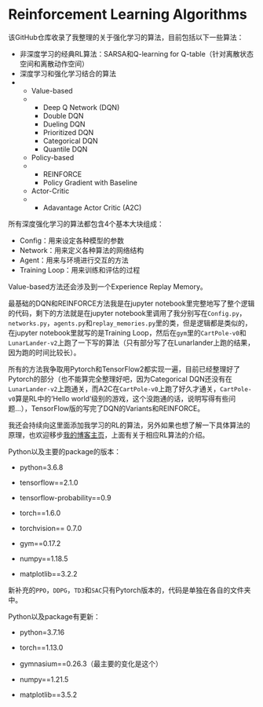 # Reinforcement Learning Algorithms

该GitHub仓库收录了我整理的关于强化学习的算法，目前包括以下一些算法：

- 非深度学习的经典RL算法：SARSA和Q-learning for Q-table（针对离散状态空间和离散动作空间）
- 深度学习和强化学习结合的算法
- - Value-based
  - - Deep Q Network (DQN)
    - Double DQN
    - Dueling DQN
    - Prioritized DQN
    - Categorical DQN
    - Quantile DQN
  - Policy-based
  - - REINFORCE
    - Policy Gradient with Baseline
  - Actor-Critic
  - - Adavantage Actor Critic (A2C)

所有深度强化学习的算法都包含4个基本大块组成：

- Config：用来设定各种模型的参数
- Network：用来定义各种算法的网络结构
- Agent：用来与环境进行交互的方法
- Training Loop：用来训练和评估的过程

Value-based方法还会涉及到一个Experience Replay Memory。

最基础的DQN和REINFORCE方法我是在jupyter notebook里完整地写了整个逻辑的代码，剩下的方法就是在jupyter notebook里调用了我分别写在`Config.py`，`networks.py`，`agents.py`和`replay_memories.py`里的类，但是逻辑都是类似的，在jupyter notebook里就写的是Training Loop，然后在`gym`里的`CartPole-v0`和`LunarLander-v2`上跑了一下写的算法（只有部分写了在Lunarlander上跑的结果，因为跑的时间比较长）。

所有的方法我争取用Pytorch和TensorFlow2都实现一遍，目前已经整理好了Pytorch的部分（也不能算完全整理好吧，因为Categorical DQN还没有在`LunarLander-v2`上跑通关，而A2C在`CartPole-v0`上跑了好久才通关，`CartPole-v0`算是RL中的‘Hello world’级别的游戏，这个没跑通的话，说明写得有些问题...），TensorFlow版的写完了DQN的Variants和REINFORCE。

我还会持续向这里面添加我学习的RL的算法，另外如果也想了解一下具体算法的原理，也欢迎移步[我的博客主页](https://leyuanheart.github.io/Blogs/)，上面有关于相应RL算法的介绍。

Python以及主要的package的版本：

- python=3.6.8

- tensorflow==2.1.0

- tensorflow-probability==0.9

- torch==1.6.0

- torchvision== 0.7.0

- gym==0.17.2

- numpy==1.18.5

- matplotlib==3.2.2



新补充的`PPO`，`DDPG`，`TD3`和`SAC`只有Pytorch版本的，代码是单独在各自的文件夹中。

Python以及package有更新：

- python=3.7.16

- torch==1.13.0

- gymnasium==0.26.3（最主要的变化是这个）

- numpy==1.21.5

- matplotlib==3.5.2
